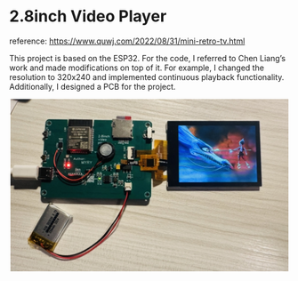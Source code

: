 # 2.8inch Video Player

reference: https://www.quwj.com/2022/08/31/mini-retro-tv.html

This project is based on the ESP32. For the code, I referred to Chen Liang’s work and made modifications on top of it. For example, I changed the resolution to 320x240 and implemented continuous playback functionality. Additionally, I designed a PCB for the project. 

<div align=center>
	<img src="https://github.com/myry07/2.8inch-video-player/blob/main/04.Fotos/pcb1.jpg" width="500" height="310">
</div>